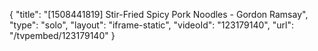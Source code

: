 {
    "title": "[1508441819] Stir-Fried Spicy Pork Noodles - Gordon Ramsay",
    "type": "solo",
    "layout": "iframe-static",
    "videoId": "123179140",
    "url": "\/tvpembed\/123179140"
}